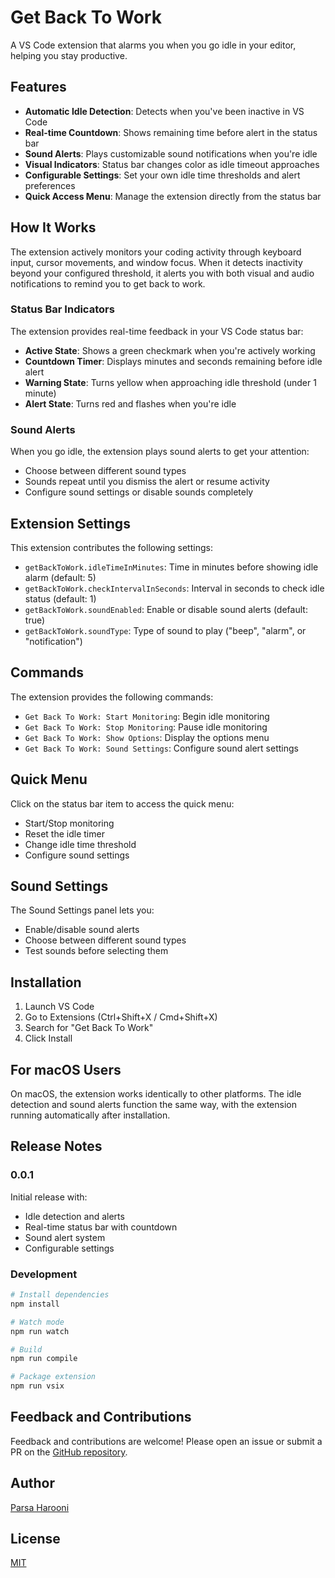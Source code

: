 # Get Back To Work

A VS Code extension that alarms you when you go idle in your editor, helping you stay productive.

## Features

- **Automatic Idle Detection**: Detects when you've been inactive in VS Code
- **Real-time Countdown**: Shows remaining time before alert in the status bar
- **Sound Alerts**: Plays customizable sound notifications when you're idle
- **Visual Indicators**: Status bar changes color as idle timeout approaches
- **Configurable Settings**: Set your own idle time thresholds and alert preferences
- **Quick Access Menu**: Manage the extension directly from the status bar

## How It Works

The extension actively monitors your coding activity through keyboard input, cursor movements, and window focus. When it detects inactivity beyond your configured threshold, it alerts you with both visual and audio notifications to remind you to get back to work.

### Status Bar Indicators

The extension provides real-time feedback in your VS Code status bar:
- **Active State**: Shows a green checkmark when you're actively working
- **Countdown Timer**: Displays minutes and seconds remaining before idle alert
- **Warning State**: Turns yellow when approaching idle threshold (under 1 minute)
- **Alert State**: Turns red and flashes when you're idle

### Sound Alerts

When you go idle, the extension plays sound alerts to get your attention:
- Choose between different sound types
- Sounds repeat until you dismiss the alert or resume activity
- Configure sound settings or disable sounds completely

## Extension Settings

This extension contributes the following settings:

* `getBackToWork.idleTimeInMinutes`: Time in minutes before showing idle alarm (default: 5)
* `getBackToWork.checkIntervalInSeconds`: Interval in seconds to check idle status (default: 1)
* `getBackToWork.soundEnabled`: Enable or disable sound alerts (default: true)
* `getBackToWork.soundType`: Type of sound to play ("beep", "alarm", or "notification")

## Commands

The extension provides the following commands:

* `Get Back To Work: Start Monitoring`: Begin idle monitoring
* `Get Back To Work: Stop Monitoring`: Pause idle monitoring
* `Get Back To Work: Show Options`: Display the options menu
* `Get Back To Work: Sound Settings`: Configure sound alert settings

## Quick Menu

Click on the status bar item to access the quick menu:
- Start/Stop monitoring
- Reset the idle timer
- Change idle time threshold
- Configure sound settings

## Sound Settings

The Sound Settings panel lets you:
- Enable/disable sound alerts
- Choose between different sound types
- Test sounds before selecting them

## Installation

1. Launch VS Code
2. Go to Extensions (Ctrl+Shift+X / Cmd+Shift+X)
3. Search for "Get Back To Work"
4. Click Install

## For macOS Users

On macOS, the extension works identically to other platforms. The idle detection and sound alerts function the same way, with the extension running automatically after installation.

## Release Notes

### 0.0.1

Initial release with:
- Idle detection and alerts
- Real-time status bar with countdown
- Sound alert system
- Configurable settings

### Development

```bash
# Install dependencies
npm install

# Watch mode
npm run watch

# Build
npm run compile

# Package extension
npm run vsix
```

## Feedback and Contributions

Feedback and contributions are welcome! Please open an issue or submit a PR on the [GitHub repository](https://github.com/ParsaHarooni/get-back-to-work).

## Author

[Parsa Harooni](https://github.com/ParsaHarooni)

## License

[MIT](LICENSE)
